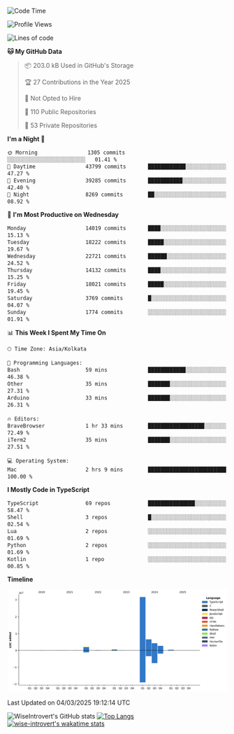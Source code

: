<!--START_SECTION:waka-->
![Code Time](http://img.shields.io/badge/Code%20Time-2%2C231%20hrs%2059%20mins-blue)

![Profile Views](http://img.shields.io/badge/Profile%20Views-3-blue)

![Lines of code](https://img.shields.io/badge/From%20Hello%20World%20I%27ve%20Written-48.2%20million%20lines%20of%20code-blue)

**🐱 My GitHub Data** 

> 📦 203.0 kB Used in GitHub's Storage 
 > 
> 🏆 27 Contributions in the Year 2025
 > 
> 🚫 Not Opted to Hire
 > 
> 📜 110 Public Repositories 
 > 
> 🔑 53 Private Repositories 
 > 
**I'm a Night 🦉** 

```text
🌞 Morning                1305 commits        ░░░░░░░░░░░░░░░░░░░░░░░░░   01.41 % 
🌆 Daytime                43799 commits       ████████████░░░░░░░░░░░░░   47.27 % 
🌃 Evening                39285 commits       ███████████░░░░░░░░░░░░░░   42.40 % 
🌙 Night                  8269 commits        ██░░░░░░░░░░░░░░░░░░░░░░░   08.92 % 
```
📅 **I'm Most Productive on Wednesday** 

```text
Monday                   14019 commits       ████░░░░░░░░░░░░░░░░░░░░░   15.13 % 
Tuesday                  18222 commits       █████░░░░░░░░░░░░░░░░░░░░   19.67 % 
Wednesday                22721 commits       ██████░░░░░░░░░░░░░░░░░░░   24.52 % 
Thursday                 14132 commits       ████░░░░░░░░░░░░░░░░░░░░░   15.25 % 
Friday                   18021 commits       █████░░░░░░░░░░░░░░░░░░░░   19.45 % 
Saturday                 3769 commits        █░░░░░░░░░░░░░░░░░░░░░░░░   04.07 % 
Sunday                   1774 commits        ░░░░░░░░░░░░░░░░░░░░░░░░░   01.91 % 
```


📊 **This Week I Spent My Time On** 

```text
🕑︎ Time Zone: Asia/Kolkata

💬 Programming Languages: 
Bash                     59 mins             ████████████░░░░░░░░░░░░░   46.38 % 
Other                    35 mins             ███████░░░░░░░░░░░░░░░░░░   27.31 % 
Arduino                  33 mins             ███████░░░░░░░░░░░░░░░░░░   26.31 % 

🔥 Editors: 
BraveBrowser             1 hr 33 mins        ██████████████████░░░░░░░   72.49 % 
iTerm2                   35 mins             ███████░░░░░░░░░░░░░░░░░░   27.51 % 

💻 Operating System: 
Mac                      2 hrs 9 mins        █████████████████████████   100.00 % 
```

**I Mostly Code in TypeScript** 

```text
TypeScript               69 repos            ███████████████░░░░░░░░░░   58.47 % 
Shell                    3 repos             █░░░░░░░░░░░░░░░░░░░░░░░░   02.54 % 
Lua                      2 repos             ░░░░░░░░░░░░░░░░░░░░░░░░░   01.69 % 
Python                   2 repos             ░░░░░░░░░░░░░░░░░░░░░░░░░   01.69 % 
Kotlin                   1 repo              ░░░░░░░░░░░░░░░░░░░░░░░░░   00.85 % 
```



**Timeline**

![Lines of Code chart](https://raw.githubusercontent.com/wise-introvert/wise-introvert/master/assets/bar_graph.png)


 Last Updated on 04/03/2025 19:12:14 UTC
<!--END_SECTION:waka-->

![WiseIntrovert's GitHub stats](https://github-readme-stats.vercel.app/api?username=wise-introvert&count_private=true&show_icons=true)
[![Top Langs](https://github-readme-stats.vercel.app/api/top-langs/?username=wise-introvert&langs_count=10)](https://github.com/anuraghazra/github-readme-stats)
[![wise-introvert's wakatime stats](https://github-readme-stats.vercel.app/api/wakatime?username=wiseintrovert)](https://github.com/anuraghazra/github-readme-stats)
